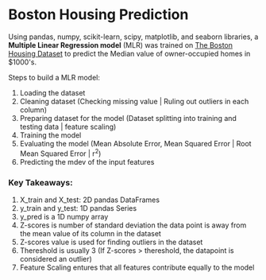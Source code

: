 # Boston Housing Prediction

Using pandas, numpy, scikit-learn, scipy, matplotlib, and seaborn libraries, a **Multiple Linear Regression model** (MLR) was trained on [The Boston Housing Dataset](https://www.cs.toronto.edu/~delve/data/boston/bostonDetail.html) to predict the Median value of owner-occupied homes in $1000's.

Steps to build a MLR model:
1. Loading the dataset
2. Cleaning dataset (Checking missing value | Ruling out outliers in each column)
3. Preparing dataset for the model (Dataset splitting into training and testing data | feature scaling)
4. Training the model
5. Evaluating the model (Mean Absolute Error, Mean Squared Error | Root Mean Squared Error | r<sup>2</sup>)
6. Predicting the mdev of the input features


### Key Takeaways:
1. X_train and X_test: 2D pandas DataFrames
2. y_train and y_test: 1D pandas Series
3. y_pred is a 1D numpy array
4. Z-scores is number of standard deviation the data point is away from the mean value of its column in the dataset
5. Z-scores value is used for finding outliers in the dataset
6. Thereshold is usually 3 (If Z-scores > thereshold, the datapoint is considered an outlier)
7. Feature Scaling entures that all features contribute equally to the model
   
